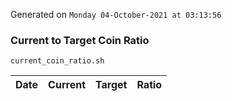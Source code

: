 Generated on `Monday 04-October-2021 at 03:13:56`

### Current to Target Coin Ratio
`current_coin_ratio.sh`

Date|Current|Target|Ratio
---|---|---|---
